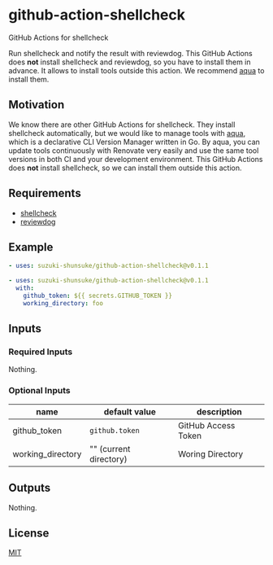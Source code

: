# github-action-shellcheck

GitHub Actions for shellcheck

Run shellcheck and notify the result with reviewdog.
This GitHub Actions does **not** install shellcheck and reviewdog, so you have to install them in advance.
It allows to install tools outside this action.
We recommend [aqua](https://aquaproj.github.io/) to install them.

## Motivation

We know there are other GitHub Actions for shellcheck.
They install shellcheck automatically, but we would like to manage tools with [aqua](https://aquaproj.github.io/), which is a declarative CLI Version Manager written in Go.
By aqua, you can update tools continuously with Renovate very easily and use the same tool versions in both CI and your development environment.
This GitHub Actions does **not** install shellcheck, so we can install them outside this action.

## Requirements

* [shellcheck](https://github.com/koalaman/shellcheck)
* [reviewdog](https://github.com/reviewdog/reviewdog)

## Example

```yaml
- uses: suzuki-shunsuke/github-action-shellcheck@v0.1.1
```

```yaml
- uses: suzuki-shunsuke/github-action-shellcheck@v0.1.1
  with:
    github_token: ${{ secrets.GITHUB_TOKEN }}
    working_directory: foo
```

## Inputs

### Required Inputs

Nothing.

### Optional Inputs

name | default value | description
--- | --- | ---
github_token | `github.token` | GitHub Access Token
working_directory | "" (current directory) | Woring Directory

## Outputs

Nothing.

## License

[MIT](LICENSE)
